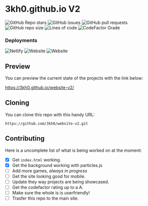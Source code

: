 # 3kh0.github.io V2

![GitHub Repo stars](https://img.shields.io/github/stars/3kh0/3kh0.github.io?color=yellow&label=Repo%20stars&logo=github)
![GitHub issues](https://img.shields.io/github/issues/3kh0/3kh0.github.io?logo=github)
![GitHub pull requests](https://img.shields.io/github/issues-pr/3kh0/3kh0.github.io?logo=github)
![GitHub repo size](https://img.shields.io/github/repo-size/3kh0/3kh0.github.io?label=Total%20size&logo=github)
![Lines of code](https://img.shields.io/tokei/lines/github.com/3kh0/3kh0.github.io?color=yellow&label=Total%20lines&logo=github)
![CodeFactor Grade](https://img.shields.io/codefactor/grade/github/3kh0/3kh0.github.io?logo=codefactor)
### Deployments
![Netlify](https://img.shields.io/netlify/e6a0c47e-feb6-4d00-85f5-4865130b58f5?label=netlify&logo=netlify)
![Website](https://img.shields.io/website?down_color=red&down_message=Offline&up_message=Online&url=https%3A%2F%2F3kh0.github.io)
![Website](https://img.shields.io/website?down_color=red&down_message=Offline&label=Vercel&logo=vercel&up_message=Online&url=https%3A%2F%2F3kh0.vercel.app%2F)

## Preview

You can preview the current state of the projects with the link below:

https://3kh0.github.io/website-v2/

## Cloning

You can clone this repo with this handy URL:
```
https://github.com/3kh0/website-v2.git
```
## Contributing

Here is a uncomplete list of what is being worked on at the moment:

- [X] Get `index.html` working.
- [X] Get the background working with particles.js
- [ ] Add more games, *always in progress*
- [ ] Get the site looking good for mobile.
- [ ] Update they way projects are being showcased.
- [ ] Get the codefactor rating up to a A.
- [ ] Make sure the whole is is userfriendly!
- [ ] Trasfer this repo to the main site.

